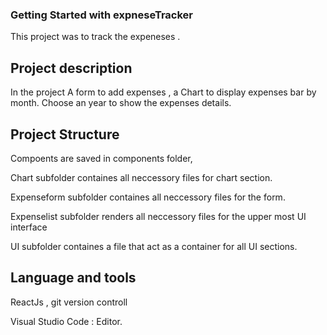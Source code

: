 ### Getting Started with expneseTracker

This project was to track the expeneses .

## Project description

In the project A form to add expenses , a Chart to display expenses bar by month. Choose an year to show the expenses details.

## Project Structure

Compoents are saved in components folder,

Chart subfolder containes all neccessory files for chart section.

Expenseform subfolder containes all neccessory files for the form.

Expenselist subfolder renders all neccessory files for the upper most UI interface 

UI subfolder containes a file that act as a container for all UI sections. 

## Language and tools

ReactJs , git version controll

Visual Studio Code : Editor.


